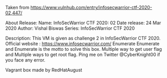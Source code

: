Taken from https://www.vulnhub.com/entry/infosecwarrior-ctf-2020-02,447/ 

About Release:
    Name: InfoSecWarrior CTF 2020: 02
    Date release: 24 Mar 2020
    Author: Vishal Biswas
    Series: InfoSecWarrior CTF 2020

Description:
    This VM is given as challenge 2 in InfoSecWarrior CTF 2020.
    Official website : https://www.infosecwarrior.com/
    Enumerate Enumerate and Enumerate is the motto to solve this box.
    Multiple way to get user flag and Multiple ways to get root flag.
    Ping me on Twitter @CyberKnight00 if you face any error.

Vagrant box made by RedHatAugust
